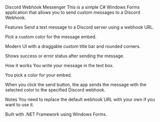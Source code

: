 Discord Webhook Messenger
This is a simple C# Windows Forms application that allows you to send custom messages to a Discord Webhook.

Features
Send a text message to a Discord server using a webhook URL.

Pick a custom color for the message embed.

Modern UI with a draggable custom title bar and rounded corners.

Shows success or error status after sending the message.

How it works
You write your message in the text box.

You pick a color for your embed.

When you click the send button, the app sends the message with the selected color to the specified Discord webhook.

Notes
You need to replace the default webhook URL with your own if you want to use it.

Built with .NET Framework using Windows Forms.
